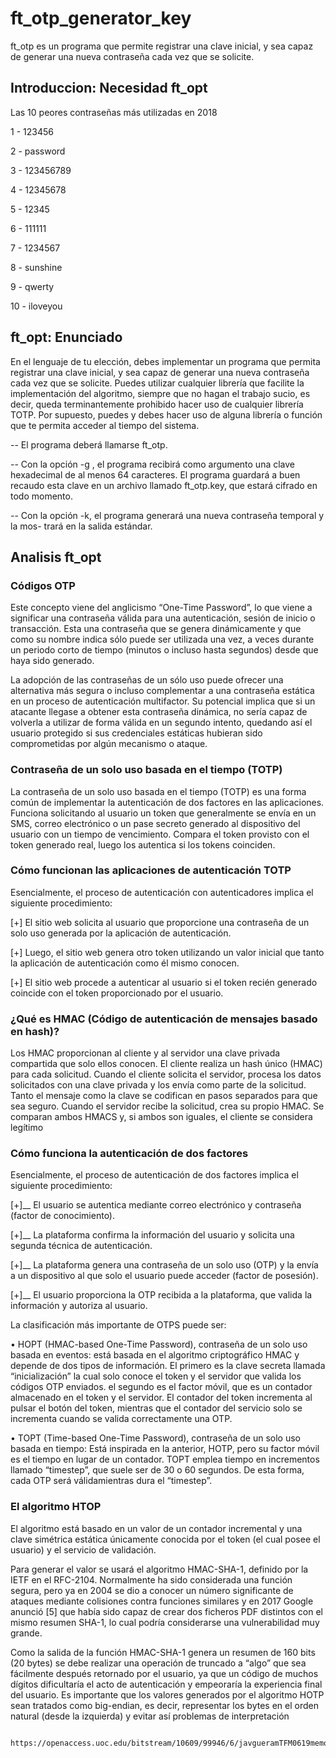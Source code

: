 # ft_otp_generator_key
ft_otp es un programa que permite registrar una clave inicial, y sea capaz de generar una nueva contraseña cada vez que se solicite.


<h2>Introduccion: Necesidad ft_opt</h2>
<div>
<p>Las 10 peores contraseñas más utilizadas en 2018</p>
<p>1 - 123456 </p>
<p>2 - password </p>
<p>3 - 123456789 </p>
<p>4 - 12345678 </p>
<p>5 - 12345 </p>
<p>6 - 111111 </p>
<p>7 - 1234567</p>
<p>8 - sunshine</p>
<p>9 - qwerty </p>
<p>10 - iloveyou</p>
</div>

<h2> ft_opt: Enunciado </h2>
<p>En el lenguaje de tu elección, debes implementar un programa que permita registrar
una clave inicial, y sea capaz de generar una nueva contraseña cada vez que se solicite.
Puedes utilizar cualquier librería que facilite la implementación del algoritmo, siempre
que no hagan el trabajo sucio, es decir, queda terminantemente prohibido hacer uso de
cualquier librería TOTP. Por supuesto, puedes y debes hacer uso de alguna librería o
función que te permita acceder al tiempo del sistema.</p>
<p>-- El programa deberá llamarse ft_otp.</p>
  
<p>-- Con la opción -g , el programa recibirá como argumento una clave hexadecimal
de al menos 64 caracteres. El programa guardará a buen recaudo esta clave en un
archivo llamado ft_otp.key, que estará cifrado en todo momento.</p>
    
<p>-- Con la opción -k, el programa generará una nueva contraseña temporal y la mos-
trará en la salida estándar.</p>

<h2> Analisis ft_opt</h2>

<h3>Códigos OTP</h3>
<p>Este concepto viene del anglicismo “One-Time Password”, lo que viene a significar una contraseña válida para una autenticación, sesión de inicio
o transacción. Esta una contraseña que se genera dinámicamente y que como su nombre indica sólo puede ser utilizada una vez, a veces durante
un periodo corto de tiempo (minutos o incluso hasta segundos) desde que haya sido generado.</p>

<p>La adopción de las contraseñas de un sólo uso puede ofrecer una alternativa más segura o incluso complementar a una contraseña
estática en un proceso de autenticación multifactor. Su potencial implica que si un atacante llegase a obtener esta contraseña dinámica, no sería
capaz de volverla a utilizar de forma válida en un segundo intento, quedando así el usuario protegido si sus credenciales estáticas hubieran
sido comprometidas por algún mecanismo o ataque.</p>


<h3>Contraseña de un solo uso basada en el tiempo (TOTP)</h3>
<p>La contraseña de un solo uso basada en el tiempo (TOTP) es una forma común de implementar la autenticación de dos factores en las aplicaciones. Funciona solicitando al usuario un token que generalmente se envía en un SMS, correo electrónico o un pase secreto generado al dispositivo del usuario con un tiempo de vencimiento. Compara el token provisto con el token generado real, luego los autentica si los tokens coinciden.</p>

<h3>Cómo funcionan las aplicaciones de autenticación TOTP</h3>
<p>Esencialmente, el proceso de autenticación con autenticadores implica el siguiente procedimiento:</p>

<p>[+]  El sitio web solicita al usuario que proporcione una contraseña de un solo uso generada por la aplicación de autenticación.</p>
<p>[+]  Luego, el sitio web genera otro token utilizando un valor inicial que tanto la aplicación de autenticación como él mismo conocen.</p>
<p>[+]  El sitio web procede a autenticar al usuario si el token recién generado coincide con el token proporcionado por el usuario.</p>

<h3>¿Qué es HMAC (Código de autenticación de mensajes basado en hash)?</h3>

<p>Los HMAC proporcionan al cliente y al servidor una clave privada compartida que solo ellos conocen. El cliente realiza un hash único (HMAC) para cada solicitud. Cuando el cliente solicita el servidor, procesa los datos solicitados con una clave privada y los envía como parte de la solicitud. Tanto el mensaje como la clave se codifican en pasos separados para que sea seguro. Cuando el servidor recibe la solicitud, crea su propio HMAC. Se comparan ambos HMACS y, si ambos son iguales, el cliente se considera legítimo</p>


<h3>Cómo funciona la autenticación de dos factores</h3>
<p>Esencialmente, el proceso de autenticación de dos factores implica el siguiente procedimiento:</p>

<p>[+]__ El usuario se autentica mediante correo electrónico y contraseña (factor de conocimiento).</p>
<p>[+]__ La plataforma confirma la información del usuario y solicita una segunda técnica de autenticación.</p>
<p>[+]__ La plataforma genera una contraseña de un solo uso (OTP) y la envía a un dispositivo al que solo el usuario puede acceder (factor de posesión).</p>
<p>[+]__ El usuario proporciona la OTP recibida a la plataforma, que valida la información y autoriza al usuario.</p>

<p>La clasificación más importante de OTPS puede ser:</p>
<p>• HOPT (HMAC-based One-Time Password), contraseña de un solo uso basada en eventos: está basada en el algoritmo criptográfico
HMAC y depende de dos tipos de información. El primero es la clave secreta llamada “inicialización” la cual solo conoce el token y
el servidor que valida los códigos OTP enviados. el segundo es el factor móvil, que es un contador almacenado en el token y el
servidor. El contador del token incrementa al pulsar el botón del token, mientras que el contador del servicio solo se incrementa
cuando se valida correctamente una OTP.</p>

<p>• TOPT (Time-based One-Time Password), contraseña de un solo uso basada en tiempo: Está inspirada en la anterior, HOTP, pero
su factor móvil es el tiempo en lugar de un contador. TOPT emplea tiempo en incrementos llamado “timestep”, que suele ser
de 30 o 60 segundos. De esta forma, cada OTP será válidamientras dura el “timestep”.</p>

<h3>El algoritmo HTOP</h3>
<p>El algoritmo está basado en un valor de un contador incremental y una clave simétrica estática únicamente conocida por el token (el cual posee
el usuario) y el servicio de validación.</p>
<p>Para generar el valor se usará el algoritmo HMAC-SHA-1, definido por la IETF en el RFC-2104. Normalmente ha sido considerada una función
segura, pero ya en 2004 se dio a conocer un número significante de ataques mediante colisiones contra funciones similares y en 2017
Google anunció [5] que había sido capaz de crear dos ficheros PDF distintos con el mismo resumen SHA-1, lo cual podría considerarse una
vulnerabilidad muy grande.</p>
<p>Como la salida de la función HMAC-SHA-1 genera un resumen de 160 bits (20 bytes) se debe realizar una operación de truncado a “algo” que
sea fácilmente después retornado por el usuario, ya que un código de muchos dígitos dificultaría el acto de autenticación y empeoraría la
experiencia final del usuario. Es importante que los valores generados por el algoritmo HOTP sean tratados como big-endian, es decir,
representar los bytes en el orden natural (desde la izquierda) y evitar así problemas de interpretación</p>

          https://openaccess.uoc.edu/bitstream/10609/99946/6/javgueramTFM0619memoria.pdf
 
